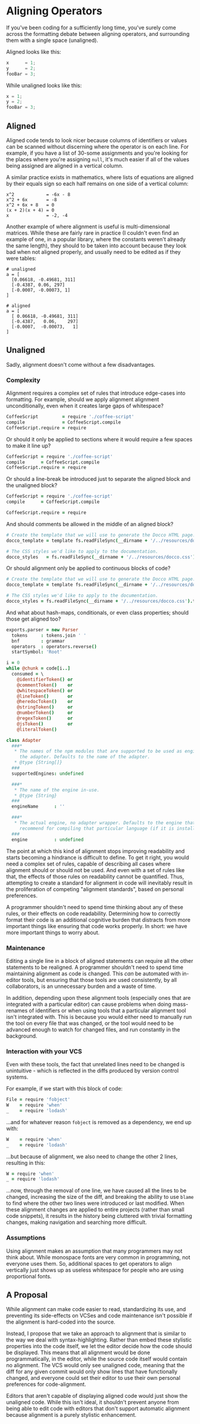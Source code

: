 # Aligning Operators
If you've been coding for a sufficiently long time, you've surely come across the formatting debate between aligning operators, and surrounding them with a single space (unaligned).

Aligned looks like this:

```javascript
x      = 1;
y      = 2;
fooBar = 3;
```

While unaligned looks like this:

```javascript
x = 1;
y = 2;
fooBar = 3;
```

## Aligned
Aligned code tends to look nicer because columns of identifiers or values can be scanned without discerning where the operator is on each line. For example, if you have a list of 30-some assignments and you're looking for the places where you're assigning `null`, it's much easier if all of the values being assigned are aligned in a vertical column.

A similar practice exists in mathematics, where lists of equations are aligned by their equals sign so each half remains on one side of a vertical column:

```
x^2            = -6x - 8
x^2 + 6x       = -8
x^2 + 6x + 8   = 0
(x + 2)(x + 4) = 0
x              = -2, -4
```

Another example of where alignment is useful is multi-dimensional matrices. While these are fairly rare in practice (I couldn't even find an example of one, in a popular library, where the constants weren't already the same length), they should to be taken into account because they look bad when not aligned properly, and usually need to be edited as if they were tables:

```
# unaligned
a = [
  [0.06618, -0.49681, 311]
  [-0.4387, 0.06, 297]
  [-0.0007, -0.00073, 1]
]

# aligned
a = [
  [ 0.06618, -0.49681, 311]
  [-0.4387,   0.06,    297]
  [-0.0007,  -0.00073,   1]
]
```

## Unaligned
Sadly, alignment doesn't come without a few disadvantages.

### Complexity
Alignment requires a complex set of rules that introduce edge-cases into formatting. For example, should we apply alignment alignment unconditionally, even when it creates large gaps of whitespace?

```coffee
CoffeeScript         = require './coffee-script'
compile              = CoffeeScript.compile
CoffeeScript.require = require
```

Or should it only be applied to sections where it would require a few spaces to make it line up?

```coffee
CoffeeScript = require './coffee-script'
compile      = CoffeeScript.compile
CoffeeScript.require = require
```

Or should a line-break be introduced just to separate the aligned block and the unaligned block?

```coffee
CoffeeScript = require './coffee-script'
compile      = CoffeeScript.compile

CoffeeScript.require = require
```

And should comments be allowed in the middle of an aligned block?

```coffee
# Create the template that we will use to generate the Docco HTML page.
docco_template = template fs.readFileSync(__dirname + '/../resources/docco.jst').toString()

# The CSS styles we'd like to apply to the documentation.
docco_styles   = fs.readFileSync(__dirname + '/../resources/docco.css').toString()
```

Or should alignment only be applied to continuous blocks of code?

```coffee
# Create the template that we will use to generate the Docco HTML page.
docco_template = template fs.readFileSync(__dirname + '/../resources/docco.jst').toString()

# The CSS styles we'd like to apply to the documentation.
docco_styles = fs.readFileSync(__dirname + '/../resources/docco.css').toString()
```

And what about hash-maps, conditionals, or even class properties; should those get aligned too?

```coffee
exports.parser = new Parser
  tokens     : tokens.join ' '
  bnf        : grammar
  operators  : operators.reverse()
  startSymbol: 'Root'
```

```coffee
i = 0
while @chunk = code[i..]
  consumed = \
    @identifierToken() or
    @commentToken()    or
    @whitespaceToken() or
    @lineToken()       or
    @heredocToken()    or
    @stringToken()     or
    @numberToken()     or
    @regexToken()      or
    @jsToken()         or
    @literalToken()
```

```coffee
class Adapter
  ###*
   * The names of the npm modules that are supported to be used as engines by
     the adapter. Defaults to the name of the adapter.
   * @type {String[]}
  ###
  supportedEngines: undefined

  ###*
   * The name of the engine in-use.
   * @type {String}
  ###
  engineName      : ''

  ###*
   * The actual engine, no adapter wrapper. Defaults to the engine that we
     recommend for compiling that particular language (if it is installed).
  ###
  engine          : undefined
```

The point at which this kind of alignment stops improving readability and starts becoming a hindrance is difficult to define. To get it right, you would need a complex set of rules, capable of describing all cases where alignment should or should not be used. And even with a set of rules like that, the effects of those rules on readability cannot be quantified. Thus, attempting to create a standard for alignment in code will inevitably result in the proliferation of competing "alignment standards", based on personal preferences.

A programmer shouldn't need to spend time thinking about any of these rules, or their effects on code readability. Determining how to correctly format their code is an additional cognitive burden that distracts from more important things like ensuring that code works properly. In short: we have more important things to worry about.

### Maintenance
Editing a single line in a block of aligned statements can require all the other statements to be realigned. A programmer shouldn't need to spend time maintaining alignment as code is changed. This _can_ be automated with in-editor tools, but ensuring that those tools are used consistently, by all collaborators, is an unnecessary burden and a waste of time.

In addition, depending upon these alignment tools (especially ones that are integrated with a particular editor) can cause problems when doing mass-renames of identifiers or when using tools that a particular alignment tool isn't integrated with. This is because you would either need to manually run the tool on every file that was changed, or the tool would need to be advanced enough to watch for changed files, and run constantly in the background.

### Interaction with your VCS
Even with these tools, the fact that unrelated lines need to be changed is unintuitive - which is reflected in the diffs produced by version control systems.

For example, if we start with this block of code:

```coffee
File = require 'fobject'
W    = require 'when'
_    = require 'lodash'
```

...and for whatever reason `fobject` is removed as a dependency, we end up with:

```coffee
W    = require 'when'
_    = require 'lodash'
```

...but because of alignment, we also need to change the other 2 lines, resulting in this:

```coffee
W = require 'when'
_ = require 'lodash'
```

...now, through the removal of one line, we have caused all the lines to be changed, increasing the size of the diff, and breaking the ability to use `blame` to find where the other two lines were introduced or last modified. When these alignment changes are applied to entire projects (rather than small code snippets), it results in the history being cluttered with trivial formatting changes, making navigation and searching more difficult.

### Assumptions
Using alignment makes an assumption that many programmers may not think about. While monospace fonts are very common in programming, not everyone uses them. So, additional spaces to get operators to align vertically just shows up as useless whitespace for people who are using proportional fonts.

## A Proposal
While alignment can make code easier to read, standardizing its use, and preventing its side-effects on VCSes and code maintenance isn't possible if the alignment is hard-coded into the source.

Instead, I propose that we take an approach to alignment that is similar to the way we deal with syntax-highlighting. Rather than embed these stylistic properties into the code itself, we let the editor decide how the code should be displayed. This means that all alignment would be done programmatically, in the editor, while the source code itself would contain no alignment. The VCS would only see unaligned code, meaning that the diff for any given commit would only show lines that have functionally changed, and everyone could set their editor to use their own personal preferences for code-alignment.

Editors that aren't capable of displaying aligned code would just show the unaligned code. While this isn't ideal, it shouldn't prevent anyone from being able to edit code with editors that don't support automatic alignment because alignment is a purely stylistic enhancement.
